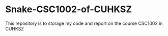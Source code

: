 # Snake-CSC1002-of-CUHKSZ
This repository is to storage my code and report on the course CSC1002 in CUHKSZ

